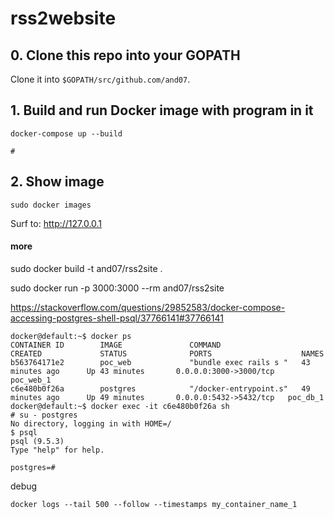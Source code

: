 # rss2website

## 0. Clone this repo into your GOPATH

Clone it into `$GOPATH/src/github.com/and07`.

## 1. Build and run Docker image with program in it

```
docker-compose up --build

# 
```

## 2. Show image 
```
sudo docker images
```

Surf to: http://127.0.0.1



#### more



sudo docker build -t and07/rss2site .



sudo docker run -p 3000:3000 --rm and07/rss2site



https://stackoverflow.com/questions/29852583/docker-compose-accessing-postgres-shell-psql/37766141#37766141
```
docker@default:~$ docker ps
CONTAINER ID        IMAGE               COMMAND                  CREATED             STATUS              PORTS                    NAMES
b563764171e2        poc_web             "bundle exec rails s "   43 minutes ago      Up 43 minutes       0.0.0.0:3000->3000/tcp   poc_web_1
c6e480b0f26a        postgres            "/docker-entrypoint.s"   49 minutes ago      Up 49 minutes       0.0.0.0:5432->5432/tcp   poc_db_1
docker@default:~$ docker exec -it c6e480b0f26a sh
# su - postgres
No directory, logging in with HOME=/
$ psql
psql (9.5.3)
Type "help" for help.

postgres=#
```


debug

```
docker logs --tail 500 --follow --timestamps my_container_name_1
```



